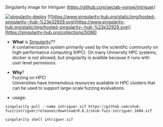 Singularity image for Intriguer (https://github.com/seclab-yonsei/intriguer)

[![singularity-deploy](https://github.com/shub-fuzz/intriguer/actions/workflows/builder.yml/badge.svg?branch=main)](https://github.com/shub-fuzz/intriguer/actions/workflows/builder.yml)
[![https://www.singularity-hub.org/static/img/hosted-singularity--hub-%23e32929.svg](https://www.singularity-hub.org/static/img/hosted-singularity--hub-%23e32929.svg)](https://singularity-hub.org/collections/5086)

- __What__ is [Singularity](https://sylabs.io/singularity/)??  
  A containerization system primarily used by the scientific community on high-performance computing (HPC).
  On many University HPC systems, docker is not allowed, but singularity is availble because it runs with 
  user level permisions.  
- __Why__?  
  Fuzzing on HPC!  
  Universities have trememdous resources available in HPC clusters that can be used to support 
  large-scale fuzzing evaluations.


- usage:

```
singularity pull --name intriguer.sif https://github.com/shub-fuzz/intriguer/releases/download/0.0.2/shub-fuzz-intriguer.1604.sif

singularity shell intriguer.sif
```

